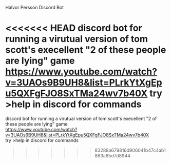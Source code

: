 Halvor Persson Discord Bot

<<<<<<< HEAD
discord bot for running a virutual version of tom scott's execellent "2 of these people are lying" game
https://www.youtube.com/watch?v=3UAOs9B9UH8&list=PLrkYtXgEpu5QXFgFJO8SxTMa24wv7b40X
try >help in discord for commands
=======
discord bot for running a virutual version of tom scott's execellent "2 of these people are lying" game<br />
https://www.youtube.com/watch?v=3UAOs9B9UH8&list=PLrkYtXgEpu5QXFgFJO8SxTMa24wv7b40X<br />
try >help in discord for commands<br />
>>>>>>> 83288a679816d906041b47c4ab1863a85d7d8944
